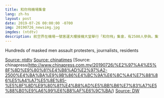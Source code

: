 ```yaml
---
title: 和你飛機場集會
lang: zh-hs
layout: post
date: 2019-07-26 00:00:00 -0700
img: 20190726_newsimg.jpg
imgdes: (ntdtv)
description: 航空界在機場一號客運大樓接機大堂舉行「和你飛」集會，有2500人參與。集會人士要求政府回應民間的五大訴求：撤回修例、撤回暴動定性、撤銷檢控被捕人士、成立獨立調查委員會追究警隊濫權、立即雙普選。
---
```


Hundreds of masked men assault protesters, journalists, residents

[Source: ntdtv](https://www.ntdtv.com/gb/2019/07/27/a102631398.html)
[Source: chinatimes](https://www.chinatimes.com/newspapers/20190727000538-260102?chdtv)
[Source: chinapress(http://www.chinapress.com.my/20190726/%E2%97%A4%E5%8F%8D%E9%80%81%E4%B8%AD%E2%97%A2-2500%E4%BA%BA%E9%9B%86%E4%BC%9A%E6%8C%A4%E7%88%86%E5%A4%A7%E5%8E%85-%E5%8F%8D%E9%80%81%E4%B8%AD%E5%BB%B6%E7%83%A7%E5%88%B0%E9%A6%99%E6%B8%AF%E6%9C%BA/)
[Source: DW](https://www.dw.com/zh/%E9%A6%99%E6%B8%AF%E6%9C%BA%E5%9C%BA%E9%9B%86%E4%BC%9A-%E8%AE%A9%E5%90%84%E5%9C%B0%E4%B9%98%E5%AE%A2%E7%9F%A5%E6%83%85/a-49758610)